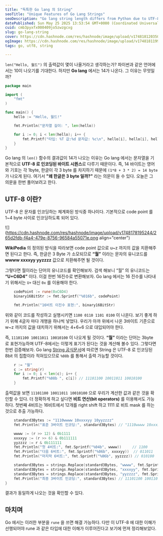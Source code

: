 ```yaml
---
title: "독특한 Go lang 의 String"
seoTitle: "Unique Features of Go Lang Strings"
seoDescription: "Go lang string length differs from Python due to UTF-8 encoding. Learn why Korean characters take 3 bytes in Go string"
datePublished: Sun May 25 2025 13:53:54 GMT+0000 (Coordinated Universal Time)
cuid: cmb3pyxfx000409jo5zwzgcxg
slug: go-lang-string
cover: https://cdn.hashnode.com/res/hashnode/image/upload/v1748181203503/d8e8ea6f-273d-416a-9bb1-cf4423e5f880.png
ogImage: https://cdn.hashnode.com/res/hashnode/image/upload/v1748181199523/8397fa74-f05f-4299-ba92-df9778869c02.png
tags: go, utf8, string

---
```


`len("Hello, 월드")` 의 출력값이 몇이 나올거라고 생각하는가? 파이썬과 같은 언어에서는 10이 나오기를 기대한다. 하지만 **Go lang** 에서는 14가 나온다. 그 이유는 무엇일까?

```go
package main

import (
    "fmt"
)

func main() {
    hello := "Hello, 월드!"

	fmt.Println("문자열 길이: ", len(hello))

    for i := 0; i < len(hello); i++ {
        fmt.Printf("타입: %T 값:%d 문자값: %c\n", hello[i], hello[i], hello[i])
    }
}
```

Go lang 의 `len()` 함수의 결과값이 14가 나오는 이유는 Go lang 에서는 문자열을 기본적으로 **UTF-8 로 인코딩된 바이트 시퀀스**로 다루기 때문이다. 즉, 14 바이트는 영어와 기호는 각 1byte, 한글이 각 3 byte 를 차지하기 때문에 `(1*8 + 3 * 2) = 14 byte` 가 나오게 된다. 여기서 **"왜 한글은 3 byte 일까?"** 라는 의문이 들 수 있다. 오늘은 그 의문을 한번 풀어보려고 한다.

## UTF-8 이란?

UTF-8 은 문자를 인코딩하는 체계화된 방식중 하나이다. 기본적으로 code point 를 1~4 byte 사이로 인코딩하도록 되어 있다.

![](https://cdn.hashnode.com/res/hashnode/image/upload/v1748178195244/265d2fdb-f4a4-479e-8756-96584a55071e.png align="center")

**WikiPedia** 의 정의된 방식을 따라보면 code point 값으로 u~z 까지의 값을 치환해주면 된다고 한다. 즉, 한글은 3 Byte 가 소모되므로 **“월”** 이라는 문자의 유니코드를 **wwww xxxxyy yyzzzz** 값으로 치환해주면 될 것이다.

그렇다면 월이라는 단어의 유니코드를 확인해보자. 검색 해보니 “월” 의 유니코드는 **“U+C6D4”** 이다. 이걸 한번 16진수로 변환해보자. Go lang 에서는 16 진수를 나타내기 위해서는 `U+` 대신 `0x` 를 이용해야 한다.

```go
	codePoint := rune(0xC6D4)
	binary16BitStr := fmt.Sprintf("%016b", codePoint)

	fmt.Println("16비트 이진수 표현:", binary16BitStr)
```

위와 같이 코드를 작성하고 실행시키면 `1100 0110 1101 0100` 이 나온다. 보기 좋게 하기 위해 4글자 마다 개행을 하나씩 넣었다. 우리가 아까 위에서 나온 3바이트 기준으로 w~z 까지의 값을 대치하기 위해서는 4+6+6 으로 대입되어야 한다.

즉, `11101100 10011011 10010100` 이 나오게 될 것이다. **“월”** 이라는 단어는 3byte 로 표현가능하며 UTF-8에서는 이렇게 표기가 된다는 것을 계산해 볼수 있다. 그렇다면 한번 검증해보자. Go lang [String 공식문서](https://pkg.go.dev/builtin#string)에 따르면 String 은 UTF-8 로 인코딩된 8bit 의 집합이라 적혀있으므로 `%08b` 를 통해서 출력 가능할 것이다.

```go
	r := "월"
	c := string(r)
	for i := 0; i < len(c); i++ {
		fmt.Printf("%08b ", c[i]) // 11101100 10011011 10010100
	}
```

출력값을 보면 `11101100 10011011 10010100` 으로 우리가 계산한 값과 같은 것을 확인할 수 있다. 더 정확하게 하고 싶다면 **비트 연산(bit operators)** 를 이용해서도 가능하다. 첫번째 4비트는 16비트에서 12개를 right shift 하고 1111 로 비트 mask 를 하는 것으로 추출 가능하다.

```go
	standard3Bytes := "1110wwww 10xxxxyy 10yyzzzz"
	fmt.Println("표준 3바이트 인코딩:", standard3Bytes) // "1110wwww 10xxxxyy 10yyzzzz"

	wwww := (r >> 12) & 0b1111
	xxxxyy := (r >> 6) & 0b111111
	yyzzzz := r & 0b111111
	fmt.Println("첫 4비트:", fmt.Sprintf("%04b", wwww))     // 1100
	fmt.Println("다음 6비트:", fmt.Sprintf("%06b", xxxxyy))  // 011011
	fmt.Println("마지막 6비트:", fmt.Sprintf("%06b", yyzzzz)) // 010100

	standard3Bytes = strings.Replace(standard3Bytes, "wwww", fmt.Sprintf("%04b", wwww), 1)
	standard3Bytes = strings.Replace(standard3Bytes, "xxxxyy", fmt.Sprintf("%06b", xxxxyy), 1)
	standard3Bytes = strings.Replace(standard3Bytes, "yyzzzz", fmt.Sprintf("%06b", yyzzzz), 1)
	fmt.Println("최종 3바이트 인코딩:", standard3Bytes) // 11101100 10011011 10010100
}
```

결과가 동일하게 나오는 것을 확인할 수 있다.

## 마치며

Go 에서는 이러한 부분을 `rune` 을 쓰면 해결 가능하다. 다만 이 UTF-8 에 대한 이해가 선행되어야 rune 과 같은 타입에 대한 이해가 이루어진다고 보기에 먼져 정리해보았다.